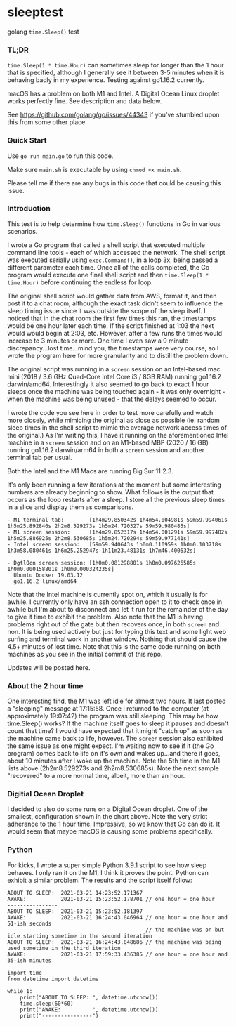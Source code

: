 # sleeptest
golang `time.Sleep()` test 

### TL;DR

`time.Sleep(1 * time.Hour)` can sometimes sleep for longer than the 1 hour that is specified, although I generally see it between 3-5 minutes when it is behaving badly in my experience. Testing against go1.16.2 currently.

macOS has a problem on both M1 and Intel. A Digital Ocean Linux droplet works perfectly fine. See description and data below. 

See https://github.com/golang/go/issues/44343 if you've stumbled upon this from some other place.

### Quick Start

Use `go run main.go` to run this code.

Make sure `main.sh` is executable by using `chmod +x main.sh`.

Please tell me if there are any bugs in this code that could be causing this issue.

### Introduction

This test is to help determine how `time.Sleep()` functions in Go in various scenarios.

I wrote a Go program that called a shell script that executed multiple command line tools - each of which accessed the network. The shell script was executed serially using `exec.Command()`, in a loop 3x, being passed a different parameter each time. Once all of the calls completed, the Go program would execute one final shell script and then `time.Sleep(1 * time.Hour)` before continuing the endless for loop. 

The original shell script would gather data from AWS, format it, and then post it to a chat room, although the exact task didn't seem to influence the sleep timing issue since it was outside the scope of the sleep itself. I noticed that in the chat room the first few times this ran, the timestamps would be one hour later each time. If the script finished at 1:03 the next would would begin at 2:03, etc. However, after a few runs the times would increase to 3 minutes or more. One time I even saw a 9 minute discrepancy...lost time...mind you, the timestamps were very course, so I wrote the program here for more granularity and to distill the problem down.

The original script was running in a `screen` session on an Intel-based mac mini (2018 / 3.6 GHz Quad-Core Intel Core i3 / 8GB RAM) running go1.16.2 darwin/amd64. Interestingly it also seemed to go back to exact 1 hour sleeps once the machine was being touched again - it was only overnight - when the machine was being unused - that the delays seemed to occur.

I wrote the code you see here in order to test more carefully and watch more closely, while mimicing the original as close as possible (ie: random sleep times in the shell script to mimic the average network access times of the original.) As I'm writing this, I have it running on the aforementioned Intel machine in a `screen` session and on an M1-based MBP (2020 / 16 GB) running go1.16.2 darwin/arm64 in both a `screen` session and another terminal tab per usual.

Both the Intel and the M1 Macs are running Big Sur 11.2.3.

It's only been running a few iterations at the moment but some interesting numbers are already beginning to show. What follows is the output that occurs as the loop restarts after a sleep. I store all the previous sleep times in a slice and display them as comparisons.

```
- M1 terminal tab:        [1h4m29.850342s 1h4m54.004981s 59m59.994061s 1h5m25.892846s 2h2m8.529273s 1h5m24.720327s 59m59.980485s]
- M1 screen session:      [1h4m29.852317s 1h4m54.001291s 59m59.997482s 1h5m25.886925s 2h2m8.530685s 1h5m24.720294s 59m59.977141s]
- Intel screen session:   [59m59.940643s 1h0m0.110959s 1h0m0.103718s 1h3m58.080461s 1h6m25.252947s 1h11m23.48131s 1h7m46.400632s]

- DgtlOcn screen session: [1h0m0.081298801s 1h0m0.097626585s 1h0m0.000158801s 1h0m0.000324235s]
  Ubuntu Docker 19.03.12
  go1.16.2 linux/amd64
```

Note that the Intel machine is currently spot on, which it usually is for awhile. I currently only have an ssh connection open to it to check once in awhile but I'm about to disconnect and let it run for the remainder of the day to give it time to exhibit the problem. Also note that the M1 is having problems right out of the gate but then recovers once, in both `screen` and non. It is being used actively but just for typing this text and some light web surfing and terminal work in another window. Nothing that should cause the 4.5+ minutes of lost time. Note that this is the same code running on both machines as you see in the initial commit of this repo.

Updates will be posted here.

### About the 2 hour time

One interesting find, the M1 was left idle for almost two hours. It last posted a "sleeping" message at 17:15:58. Once I returned to the computer (at approximately 19:07:42) the program was still sleeping. This may be how time.Sleep() works? If the machine itself goes to sleep it pauses and doesn't count that time? I would have expected that it might "catch up" as soon as the machine came back to life, however. The `screen` session also exhibited the same issue as one might expect. I'm waiting now to see if it (the Go program) comes back to life on it's own and wakes up...and there it goes, about 10 minutes after I woke up the machine. Note the 5th time in the M1 lists above (2h2m8.529273s and 2h2m8.530685s). Note the next sample "recovered" to a more normal time, albeit, more than an hour.

### Digitial Ocean Droplet

I decided to also do some runs on a Digital Ocean droplet. One of the smallest, configuration shown in the chart above. Note the very strict adherance to the 1 hour time. Impressive, so we know that Go can do it. It would seem that maybe macOS is causing some problems specifically.

### Python

For kicks, I wrote a super simple Python 3.9.1 script to see how sleep behaves. I only ran it on the M1, I think it proves the point. Python can exhibit a similar problem. The results and the script itself follow:

```
ABOUT TO SLEEP:  2021-03-21 14:23:52.171367
AWAKE:           2021-03-21 15:23:52.178701 // one hour = one hour
----------------
ABOUT TO SLEEP:  2021-03-21 15:23:52.181397
AWAKE:           2021-03-21 16:24:43.046964 // one hour = one hour and 51-ish seconds
----------------                            // the machine was on but idle starting sometime in the second iteration
ABOUT TO SLEEP:  2021-03-21 16:24:43.048686 // the machine was being used sometime in the third iteration
AWAKE:           2021-03-21 17:59:33.436385 // one hour = one hour and 35-ish minutes
```

```
import time
from datetime import datetime

while 1:
    print("ABOUT TO SLEEP: ", datetime.utcnow())
    time.sleep(60*60)
    print("AWAKE:          ", datetime.utcnow())
    print("----------------")
```
